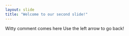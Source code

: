 ```yaml
---
layout: slide
title: "Welcome to our second slide!"
---
```

Witty comment comes here
Use the left arrow to go back!

